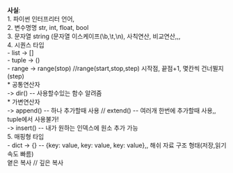 **사실**:</br> 
          1. 파이썬 인터프리터 언어,</br>
          2. 변수명명 str, int, float, bool</br>
          3. 문자열 string (문자열 이스케이프(\b,\t,\n), 사칙연산, 비교연산,,,</br>
          4. 시퀀스 타입</br>
                    - list -> []</br>
                    - tuple -> ()</br>
                    - range -> range(stop) //range(start,stop,step) 시작점, 끝점+1, 몇칸씩 건너뛸지(step)</br>
                              * 공통연산자 </br>
                                        -> dir() -- 사용할수있는 함수 알려줌</br>
                              * 가변연산자 </br>
                                        -> append() -- 하나 추가할때 사용 // extend() -- 여러개 한번에 추가할때 사용,, tuple에서 사용불가!</br>
                                        -> insert() -- 내가 원하는 인덱스에 원소 추가 가능</br>
          5. 매핑형 타입 </br>
                    - dict -> {}  -- {key: value, key: value, key: value},, 해쉬 자료 구조 형태(저장,읽기 속도 빠름)</br>
          옅은 복사 // 깊은 복사</br>
          
      
